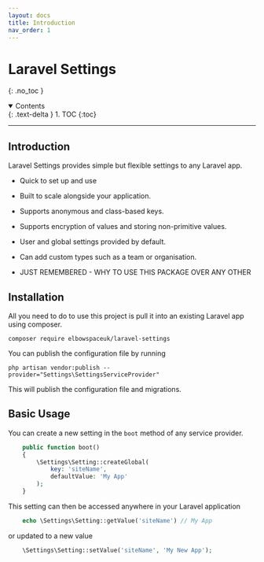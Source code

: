 ```yaml
---
layout: docs 
title: Introduction
nav_order: 1
---
```


# Laravel Settings

{: .no_toc }

<details open markdown="block">
  <summary>
    Contents
  </summary>
  {: .text-delta }
1. TOC
{:toc}
</details>

---

## Introduction

Laravel Settings provides simple but flexible settings to any Laravel app.

- Quick to set up and use
- Built to scale alongside your application.
- Supports anonymous and class-based keys.
- Supports encryption of values and storing non-primitive values.
- User and global settings provided by default.
- Can add custom types such as a team or organisation.

- JUST REMEMBERED - WHY TO USE THIS PACKAGE OVER ANY OTHER

## Installation

All you need to do to use this project is pull it into an existing Laravel app using composer.

```console
composer require elbowspaceuk/laravel-settings
```

You can publish the configuration file by running

```console
php artisan vendor:publish --provider="Settings\SettingsServiceProvider"
```

This will publish the configuration file and migrations.

## Basic Usage

You can create a new setting in the `boot` method of any service provider.

```php
    public function boot()
    {
        \Settings\Setting::createGlobal(
            key: 'siteName',
            defaultValue: 'My App'
        );
    }
```

This setting can then be accessed anywhere in your Laravel application

```php
    echo \Settings\Setting::getValue('siteName') // My App
```

or updated to a new value

```php
    \Settings\Setting::setValue('siteName', 'My New App');
```
